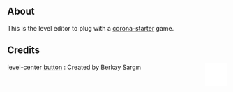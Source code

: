 
## About
This is the level editor to plug with a [corona-starter](https://github.com/chrisdugne/corona-starter) game.

## Credits
<img align="right" src="/assets/images/editor/noun_33953_cc.png" style="background-color: black;">

level-center [button](http://thenounproject.com/term/shrink/33953/) : Created by Berkay Sargın
